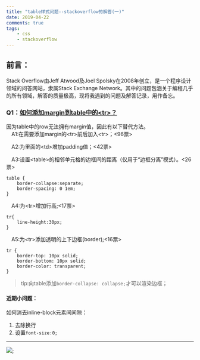 ```yaml
---
title: "table样式问题--stackoverflow的解答(一)"  
date: 2019-04-22
comments: true  
tags: 
	- css
	- stackoverflow
---
```

## 前言：
Stack Overflow由Jeff Atwood及Joel Spolsky在2008年创立，是一个程序设计领域的问答网站，隶属Stack Exchange Network。其中的问题包涵关于编程几乎的所有领域，解答的质量极高，现将我遇到的问题及解答记录，用作备忘。


### Q1：[如何添加margin到table中的&lt;tr&gt;？](https://stackoverflow.com/questions/10690299/how-to-add-a-margin-to-a-table-row-tr)
<!-- more -->
因为table中的row无法拥有margin值，因此有以下替代方法。  
　A1:在需要添加margin的&lt;tr&gt;前后加入&lt;tr&gt;；<96票> 

　A2:为里面的&lt;td&gt;增加padding值；<42票>  

　A3:设置&lt;table&gt;的相邻单元格的边框间的距离（仅用于“边框分离”模式）。<26票>

	table {
  		border-collapse:separate; 
  		border-spacing: 0 1em;
	}

　A4:为&lt;tr&gt;增加行高;<17票>

	tr{
		line-height:30px;
	}

　A5:为&lt;tr&gt;添加透明的上下边框(border);<16票>

	tr {
		border-top: 10px solid;
		border-bottom: 10px solid;
		border-color: transparent;
	}  
>tip:向table添加`border-collapse: collapse;`才可以渲染边框；  

  

#### 近期小问题：
如何消去inline-block元素间间隙：  
1. 去除换行  
2. 设置`font-size:0;`

----
![](https://cl.ly/2k300h2Z0g0J/j1.gif);